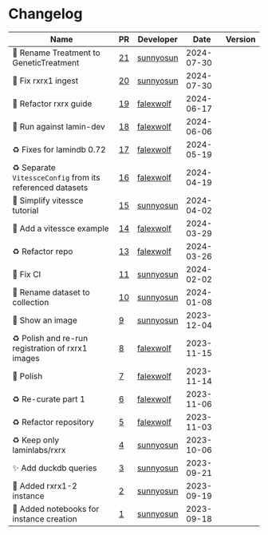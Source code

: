 # Changelog

<!-- prettier-ignore -->
Name | PR | Developer | Date | Version
--- | --- | --- | --- | ---
🚚 Rename Treatment to GeneticTreatment | [21](https://github.com/laminlabs/lamin-spatial/pull/21) | [sunnyosun](https://github.com/sunnyosun) | 2024-07-30 |
🎨 Fix rxrx1 ingest | [20](https://github.com/laminlabs/lamin-spatial/pull/20) | [sunnyosun](https://github.com/sunnyosun) | 2024-07-30 |
🚧 Refactor rxrx guide | [19](https://github.com/laminlabs/lamin-spatial/pull/19) | [falexwolf](https://github.com/falexwolf) | 2024-06-17 |
👷 Run against lamin-dev | [18](https://github.com/laminlabs/lamin-spatial/pull/18) | [falexwolf](https://github.com/falexwolf) | 2024-06-06 |
♻️ Fixes for lamindb 0.72 | [17](https://github.com/laminlabs/lamin-spatial/pull/17) | [falexwolf](https://github.com/falexwolf) | 2024-05-19 |
♻️ Separate `VitessceConfig` from its referenced datasets | [16](https://github.com/laminlabs/lamin-spatial/pull/16) | [falexwolf](https://github.com/falexwolf) | 2024-04-19 |
📝 Simplify vitessce tutorial | [15](https://github.com/laminlabs/lamin-spatial/pull/15) | [sunnyosun](https://github.com/sunnyosun) | 2024-04-02 |
🍱 Add a vitessce example | [14](https://github.com/laminlabs/lamin-spatial/pull/14) | [falexwolf](https://github.com/falexwolf) | 2024-03-29 |
♻️ Refactor repo | [13](https://github.com/laminlabs/lamin-spatial/pull/13) | [falexwolf](https://github.com/falexwolf) | 2024-03-26 |
💚 Fix CI | [11](https://github.com/laminlabs/rxrx-lamin/pull/11) | [sunnyosun](https://github.com/sunnyosun) | 2024-02-02 |
🚚 Rename dataset to collection | [10](https://github.com/laminlabs/rxrx-lamin/pull/10) | [sunnyosun](https://github.com/sunnyosun) | 2024-01-08 |
💄 Show an image | [9](https://github.com/laminlabs/rxrx-lamin/pull/9) | [sunnyosun](https://github.com/sunnyosun) | 2023-12-04 |
♻️ Polish and re-run registration of rxrx1 images | [8](https://github.com/laminlabs/rxrx-lamin/pull/8) | [falexwolf](https://github.com/falexwolf) | 2023-11-15 |
📝 Polish | [7](https://github.com/laminlabs/rxrx-lamin/pull/7) | [falexwolf](https://github.com/falexwolf) | 2023-11-14 |
♻️  Re-curate part 1 | [6](https://github.com/laminlabs/rxrx-lamin/pull/6) | [falexwolf](https://github.com/falexwolf) | 2023-11-06 |
♻️ Refactor repository | [5](https://github.com/laminlabs/rxrx-lamin/pull/5) | [falexwolf](https://github.com/falexwolf) | 2023-11-03 |
♻️ Keep only laminlabs/rxrx | [4](https://github.com/laminlabs/rxrx-lamin/pull/4) | [sunnyosun](https://github.com/sunnyosun) | 2023-10-06 |
✨ Add duckdb queries | [3](https://github.com/laminlabs/rxrx1-lamin/pull/3) | [sunnyosun](https://github.com/sunnyosun) | 2023-09-21 |
🍱 Added rxrx1-2 instance | [2](https://github.com/laminlabs/rxrx1-lamin/pull/2) | [sunnyosun](https://github.com/sunnyosun) | 2023-09-19 |
📝 Added notebooks for instance creation | [1](https://github.com/laminlabs/rxrx1-lamin/pull/1) | [sunnyosun](https://github.com/sunnyosun) | 2023-09-18 |
